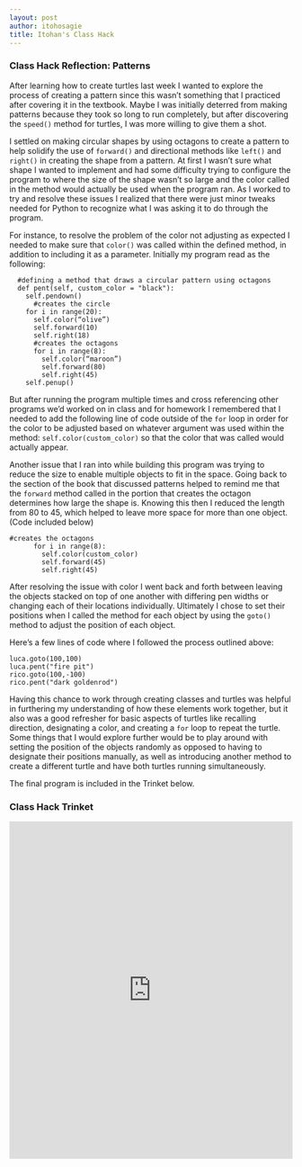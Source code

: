 ```yaml
---
layout: post
author: itohosagie
title: Itohan's Class Hack
---
```


### Class Hack Reflection: Patterns

After learning how to create turtles last week I wanted to explore the process of creating a pattern since this wasn’t something that I practiced after covering it in the textbook. Maybe I was initially deterred from making patterns because they took so long to run completely, but after discovering the `speed()` method for turtles, I was more willing to give them a shot.

I settled on making circular shapes by using octagons to create a pattern to help solidify the use of `forward()` and directional methods like `left()` and `right()` in creating the shape from a pattern. At first I wasn’t sure what shape I wanted to implement and had some difficulty trying to configure the program to where the size of the shape wasn’t so large and the color called in the method would actually be used when the program ran. As I worked to try and resolve these issues I realized that there were just minor tweaks needed for Python to recognize what I was asking it to do through the program.

For instance, to resolve the problem of the color not adjusting as expected I needed to make sure that `color()` was called within the defined method, in addition to including it as a parameter. Initially my program read as the following:

```
  #defining a method that draws a circular pattern using octagons   
  def pent(self, custom_color = "black"):
    self.pendown()
      #creates the circle
    for i in range(20):
      self.color(“olive”)
      self.forward(10)
      self.right(18)     
      #creates the octagons
      for i in range(8):
        self.color(“maroon”)
        self.forward(80)
        self.right(45)
    self.penup()
```

But after running the program multiple times and cross referencing other programs we’d worked on in class and for homework I remembered that I needed to add the following line of code outside of the `for` loop in order for the color to be adjusted based on whatever argument was used within the method: `self.color(custom_color)` so that the color that was called would actually appear.

Another issue that I ran into while building this program was trying to reduce the size to enable multiple objects to fit in the space. Going back to the section of the book that discussed patterns helped to remind me that the `forward` method called in the portion that creates the octagon determines how large the shape is. Knowing this then I reduced the length from 80 to 45, which helped to leave more space for more than one object. (Code included below)

```
#creates the octagons
      for i in range(8):
        self.color(custom_color)
        self.forward(45)
        self.right(45)
```

After resolving the issue with color I went back and forth between leaving the objects stacked on top of one another with differing pen widths or changing each of their locations individually. Ultimately I chose to set their positions when I called the method for each object by using the `goto()` method to adjust the position of each object.

Here’s a few lines of code where I followed the process outlined above:

```
luca.goto(100,100)
luca.pent("fire pit")
rico.goto(100,-100)
rico.pent("dark goldenrod")
```

Having this chance to work through creating classes and turtles was helpful in furthering my understanding of how these elements work together, but it also was a good refresher for basic aspects of turtles like recalling direction, designating a color, and creating a `for` loop to repeat the turtle. Some things that I would explore further would be to play around with setting the position of the objects randomly as opposed to having to designate their positions manually, as well as introducing another method to create a different turtle and have both turtles running simultaneously. 

The final program is included in the Trinket below.


### Class Hack Trinket

<iframe src="https://trinket.io/embed/python/a696b608d9" width="100%" height="600" frameborder="0" marginwidth="0" marginheight="0" allowfullscreen></iframe>
